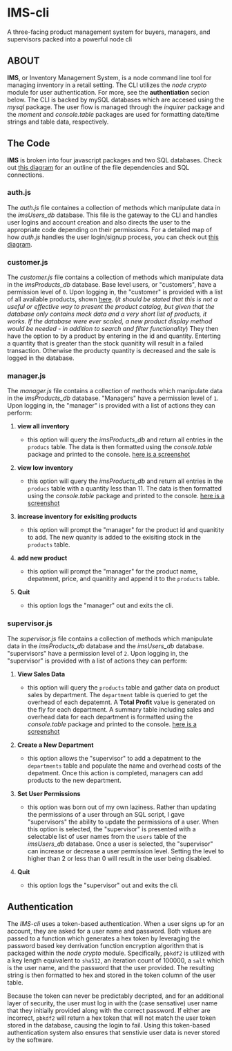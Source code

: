 # IMS-cli

A three-facing product management system for buyers, managers, and supervisors packed into a powerful node cli

## ABOUT

**IMS**, or Inventory Management System, is a node command line tool for managing inventory in a retail setting. The CLI utilizes the _node crypto_ module for user authentication. For more, see the **authentiation** secion below. The CLI is backed by mySQL databases which are accesed using the _mysql_ package. The user flow is managed through the _inquirer_ package and the _moment_ and _console.table_ packages are used for formatting date/time strings and table data, respectively.

## The Code

**IMS** is broken into four javascript packages and two SQL databases. Check out [this diagram](./assets/images/IMS-cli-dependencies.png) for an outline of the file dependencies and SQL connections.

### auth.js

The _auth.js_ file containes a collection of methods which manipulate data in the _imsUsers_db_ database. This file is the gateway to the CLI and handles user logins and account creation and also directs the user to the appropriate code depending on their permissions. For a detailed map of how _auth.js_ handles the user login/signup process, you can check out [this diagram](./assets/images/ims-welcome.png).

### customer.js

The _customer.js_ file contains a collection of methods which manipulate data in the _imsProducts_db_ database. Base level users, or "customers", have a permission level of `0`. Upon logging in, the "customer" is provided with a list of all available products, shown [here](./assets/images/product-catalog.png). (_it should be stated that this is not a useful or effective way to present the product catalog, but given that the database only contains mock data and a very short list of products, it works. If the database were ever scaled, a new product display method would be needed - in addition to search and filter functionality_) They then have the option to by a product by entering in the id and quantity. Enterting a quantity that is greater than the stock quanitity will result in a failed transaction. Otherwise the producty quantity is decreased and the sale is logged in the database.

### manager.js

The _manager.js_ file contains a collection of methods which manipulate data in the _imsProducts_db_ database. "Managers" have a permission level of `1`. Upon logging in, the "manager" is provided with a list of actions they can perform:

1. **view all inventory**

   - this option will query the _imsProducts_db_ and return all entries in the `producs` table. The data is then formatted using the _console.table_ package and printed to the console. [here is a screenshot](./assets/images/manager-product-catalog.png)

2. **view low inventory**

   - this option will query the _imsProducts_db_ and return all entries in the `producs` table with a quantity less than 11. The data is then formatted using the _console.table_ package and printed to the console. [here is a screenshot](./assets/images/manager-product-catalog-low.png)

3. **increase inventory for exisiting products**

   - this option will prompt the "manager" for the product id and quanitity to add. The new quanity is added to the exisiting stock in the `products` table.

4. **add new product**

   - this option will prompt the "manager" for the product name, depatment, price, and quanitity and append it to the `products` table.

5. **Quit**

   - this option logs the "manager" out and exits the cli.

### supervisor.js

The _supervisor.js_ file contains a collection of methods which manipulate data in the _imsProducts_db_ database and the _imsUsers_db_ database. "supervisors" have a permission level of `2`. Upon logging in, the "supervisor" is provided with a list of actions they can perform:

1. **View Sales Data**

   - this option will query the `products` table and gather data on product sales by department. The `department` table is queried to get the overhead of each depatemnt. A **Total Profit** value is generated on the fly for each department. A summary table including sales and overhead data for each department is formatted using the _console.table_ package and printed to the console. [here is a screenshot](./assets/images/supervisor-total-sales.png)

2. **Create a New Department**

   - this option allows the "supervisor" to add a depatment to the `departments` table and populate the name and overhead costs of the depatment. Once this action is completed, managers can add products to the new department.

3. **Set User Permissions**

   - this option was born out of my own laziness. Rather than updating the permissions of a user through an SQL script, I gave "supervisors" the ability to update the permissions of a user. When this option is selected, the "supervisor" is presented with a selectable list of user names from the `users` table of the _imsUsers_db_ database. Once a user is selected, the "supervisor" can increase or decrease a user permission level. Setting the level to higher than 2 or less than 0 will result in the user being disabled.

4. **Quit**
   - this option logs the "supervisor" out and exits the cli.

## Authentication

The _IMS-cli_ uses a token-based authentication. When a user signs up for an account, they are asked for a user name and password. Both values are passed to a function which generates a hex token by leveraging the password based key derrivation function encryption algorithm that is packaged within the _node crypto_ module. Specifically, `pbkdf2` is utilized with a key length equivalent to `sha512`, an iteration count of 100000, a `salt` which is the user name, and the password that the user provided. The resulting string is then formatted to hex and stored in the token column of the user table.

Because the token can never be predictably decripted, and for an additional layer of security, the user must log in with the (case sensative) user name that they initially provided along with the correct password. If either are incorrect, `pbkdf2` will return a hex token that will not match the user token stored in the database, causing the login to fail. Using this token-based authentication system also ensures that senstivie user data is never stored by the software.
